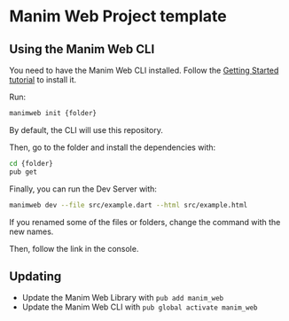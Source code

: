 # Manim Web Project template

## Using the Manim Web CLI

You need to have the Manim Web CLI installed.
Follow the [Getting Started tutorial](https://manim-web.hugos29.dev/getting-started)
to install it.

Run:

```bash
manimweb init {folder}
```

By default, the CLI will use this repository.

Then, go to the folder and install the dependencies with:

```bash
cd {folder}
pub get
```

Finally, you can run the Dev Server with:

```bash
manimweb dev --file src/example.dart --html src/example.html
```

If you renamed some of the files or folders, change the command with the new
names.

Then, follow the link in the console.

## Updating

- Update the Manim Web Library with `pub add manim_web`
- Update the Manim Web CLI with `pub global activate manim_web`
